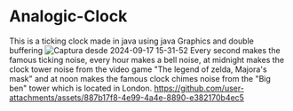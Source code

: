 # Analogic-Clock
This is a ticking clock made in java using java Graphics and double buffering
![Captura desde 2024-09-17 15-31-52](https://github.com/user-attachments/assets/faed54ea-70cc-465f-aae5-e14c428ea4e7)
Every second makes the famous ticking noise, every hour makes a bell noise, at midnight makes the clock tower noise from the video game "The legend of zelda, Majora's mask" and at noon makes the famous clock chimes noise from the "Big ben" tower which is located in London.
https://github.com/user-attachments/assets/887b17f8-4e99-4a4e-8890-e382170b4ec5



